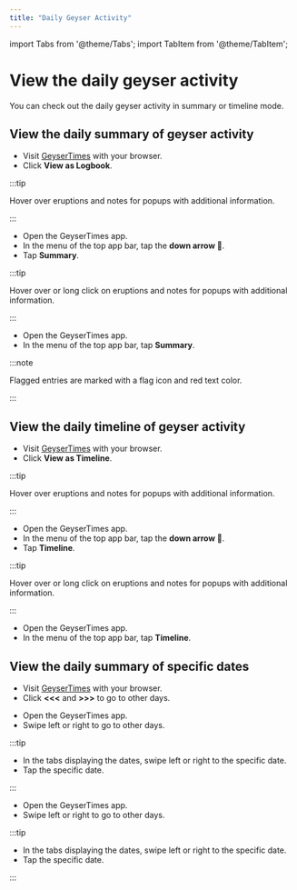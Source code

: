 ```yaml
---
title: "Daily Geyser Activity"
---
```


import Tabs from '@theme/Tabs';
import TabItem from '@theme/TabItem';

# View the daily geyser activity

You can check out the daily geyser activity in summary or timeline mode. 

## View the daily summary of geyser activity

<Tabs groupId="os">
<TabItem value="web" label="Website">

* Visit [GeyserTimes](https://geysertimes.org) with your browser.
* Click **View as Logbook**.

:::tip

Hover over eruptions and notes for popups with additional information.

:::

</TabItem>
<TabItem value="android" label="Android">

* Open the GeyserTimes app.
* In the menu of the top app bar, tap the **down arrow 🔻**. 
* Tap **Summary**.

:::tip

Hover over or long click on eruptions and notes for popups with additional information.

:::

</TabItem>
<TabItem value="iOS" label="iOS">

* Open the GeyserTimes app.
* In the menu of the top app bar, tap **Summary**.

</TabItem>
</Tabs>

:::note

Flagged entries are marked with a flag icon and red text color. 

:::

## View the daily timeline of geyser activity

<Tabs groupId="os">
<TabItem value="web" label="Website">

* Visit [GeyserTimes](https://geysertimes.org) with your browser.
* Click **View as Timeline**.

:::tip

Hover over eruptions and notes for popups with additional information.

:::

</TabItem>
<TabItem value="android" label="Android">

* Open the GeyserTimes app.
* In the menu of the top app bar, tap the **down arrow 🔻**. 
* Tap **Timeline**.

:::tip

Hover over or long click on eruptions and notes for popups with additional information.

:::

</TabItem>
<TabItem value="iOS" label="iOS">

* Open the GeyserTimes app.
* In the menu of the top app bar, tap **Timeline**.

</TabItem>
</Tabs>

## View the daily summary of specific dates

<Tabs groupId="os">
<TabItem value="web" label="Website">

* Visit [GeyserTimes](https://geysertimes.org) with your browser.
* Click **\<\<\<** and **>>>** to go to other days.

</TabItem>
<TabItem value="android" label="Android">

* Open the GeyserTimes app.
* Swipe left or right to go to other days.

:::tip

* In the tabs displaying the dates, swipe left or right to the specific date.
* Tap the specific date.

:::

</TabItem>
<TabItem value="iOS" label="iOS">

* Open the GeyserTimes app.
* Swipe left or right to go to other days.

:::tip

* In the tabs displaying the dates, swipe left or right to the specific date.
* Tap the specific date.

:::

</TabItem>
</Tabs>